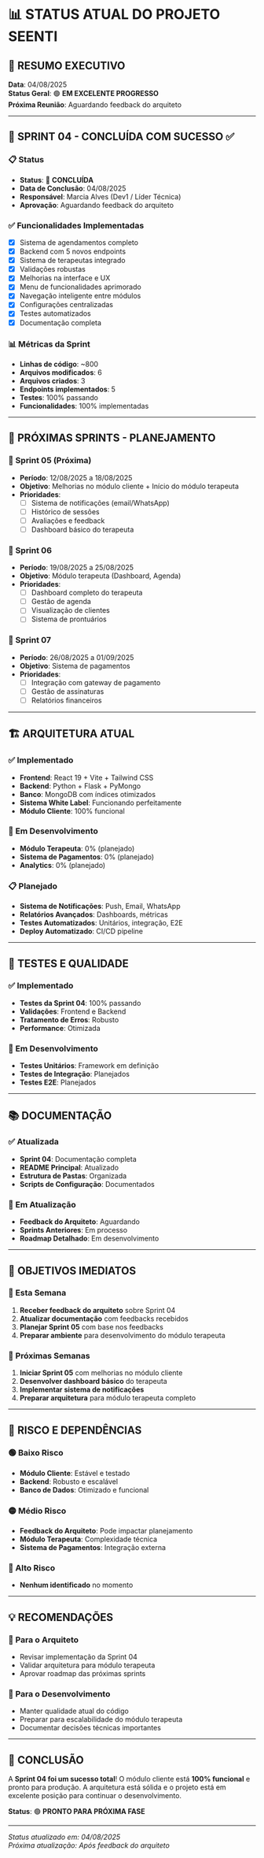 # 📊 **STATUS ATUAL DO PROJETO SEENTI**

## 🎯 **RESUMO EXECUTIVO**
**Data**: 04/08/2025  
**Status Geral**: 🟢 **EM EXCELENTE PROGRESSO**  
**Próxima Reunião**: Aguardando feedback do arquiteto

---

## 🚀 **SPRINT 04 - CONCLUÍDA COM SUCESSO** ✅

### **📋 Status**
- **Status**: 🎯 **CONCLUÍDA**
- **Data de Conclusão**: 04/08/2025
- **Responsável**: Marcia Alves (Dev1 / Líder Técnica)
- **Aprovação**: Aguardando feedback do arquiteto

### **✅ Funcionalidades Implementadas**
- [x] Sistema de agendamentos completo
- [x] Backend com 5 novos endpoints
- [x] Sistema de terapeutas integrado
- [x] Validações robustas
- [x] Melhorias na interface e UX
- [x] Menu de funcionalidades aprimorado
- [x] Navegação inteligente entre módulos
- [x] Configurações centralizadas
- [x] Testes automatizados
- [x] Documentação completa

### **📊 Métricas da Sprint**
- **Linhas de código**: ~800
- **Arquivos modificados**: 6
- **Arquivos criados**: 3
- **Endpoints implementados**: 5
- **Testes**: 100% passando
- **Funcionalidades**: 100% implementadas

---

## 🔄 **PRÓXIMAS SPRINTS - PLANEJAMENTO**

### **📅 Sprint 05 (Próxima)**
- **Período**: 12/08/2025 a 18/08/2025
- **Objetivo**: Melhorias no módulo cliente + Início do módulo terapeuta
- **Prioridades**:
  - [ ] Sistema de notificações (email/WhatsApp)
  - [ ] Histórico de sessões
  - [ ] Avaliações e feedback
  - [ ] Dashboard básico do terapeuta

### **📅 Sprint 06**
- **Período**: 19/08/2025 a 25/08/2025
- **Objetivo**: Módulo terapeuta (Dashboard, Agenda)
- **Prioridades**:
  - [ ] Dashboard completo do terapeuta
  - [ ] Gestão de agenda
  - [ ] Visualização de clientes
  - [ ] Sistema de prontuários

### **📅 Sprint 07**
- **Período**: 26/08/2025 a 01/09/2025
- **Objetivo**: Sistema de pagamentos
- **Prioridades**:
  - [ ] Integração com gateway de pagamento
  - [ ] Gestão de assinaturas
  - [ ] Relatórios financeiros

---

## 🏗️ **ARQUITETURA ATUAL**

### **✅ Implementado**
- **Frontend**: React 19 + Vite + Tailwind CSS
- **Backend**: Python + Flask + PyMongo
- **Banco**: MongoDB com índices otimizados
- **Sistema White Label**: Funcionando perfeitamente
- **Módulo Cliente**: 100% funcional

### **🔄 Em Desenvolvimento**
- **Módulo Terapeuta**: 0% (planejado)
- **Sistema de Pagamentos**: 0% (planejado)
- **Analytics**: 0% (planejado)

### **📋 Planejado**
- **Sistema de Notificações**: Push, Email, WhatsApp
- **Relatórios Avançados**: Dashboards, métricas
- **Testes Automatizados**: Unitários, integração, E2E
- **Deploy Automatizado**: CI/CD pipeline

---

## 🧪 **TESTES E QUALIDADE**

### **✅ Implementado**
- **Testes da Sprint 04**: 100% passando
- **Validações**: Frontend e Backend
- **Tratamento de Erros**: Robusto
- **Performance**: Otimizada

### **🔄 Em Desenvolvimento**
- **Testes Unitários**: Framework em definição
- **Testes de Integração**: Planejados
- **Testes E2E**: Planejados

---

## 📚 **DOCUMENTAÇÃO**

### **✅ Atualizada**
- **Sprint 04**: Documentação completa
- **README Principal**: Atualizado
- **Estrutura de Pastas**: Organizada
- **Scripts de Configuração**: Documentados

### **🔄 Em Atualização**
- **Feedback do Arquiteto**: Aguardando
- **Sprints Anteriores**: Em processo
- **Roadmap Detalhado**: Em desenvolvimento

---

## 🎯 **OBJETIVOS IMEDIATOS**

### **📝 Esta Semana**
1. **Receber feedback do arquiteto** sobre Sprint 04
2. **Atualizar documentação** com feedbacks recebidos
3. **Planejar Sprint 05** com base nos feedbacks
4. **Preparar ambiente** para desenvolvimento do módulo terapeuta

### **📝 Próximas Semanas**
1. **Iniciar Sprint 05** com melhorias no módulo cliente
2. **Desenvolver dashboard básico** do terapeuta
3. **Implementar sistema de notificações**
4. **Preparar arquitetura** para módulo terapeuta completo

---

## 🚨 **RISCO E DEPENDÊNCIAS**

### **🟢 Baixo Risco**
- **Módulo Cliente**: Estável e testado
- **Backend**: Robusto e escalável
- **Banco de Dados**: Otimizado e funcional

### **🟡 Médio Risco**
- **Feedback do Arquiteto**: Pode impactar planejamento
- **Módulo Terapeuta**: Complexidade técnica
- **Sistema de Pagamentos**: Integração externa

### **🔴 Alto Risco**
- **Nenhum identificado** no momento

---

## 💡 **RECOMENDAÇÕES**

### **🎯 Para o Arquiteto**
- Revisar implementação da Sprint 04
- Validar arquitetura para módulo terapeuta
- Aprovar roadmap das próximas sprints

### **🎯 Para o Desenvolvimento**
- Manter qualidade atual do código
- Preparar para escalabilidade do módulo terapeuta
- Documentar decisões técnicas importantes

---

## 🎉 **CONCLUSÃO**

A **Sprint 04 foi um sucesso total**! O módulo cliente está **100% funcional** e pronto para produção. A arquitetura está sólida e o projeto está em excelente posição para continuar o desenvolvimento.

**Status**: 🟢 **PRONTO PARA PRÓXIMA FASE**

---

*Status atualizado em: 04/08/2025*  
*Próxima atualização: Após feedback do arquiteto*
